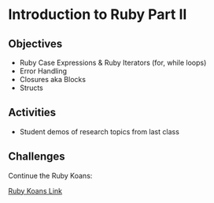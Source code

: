 # Introduction to Ruby Part II

## Objectives

- Ruby Case Expressions & Ruby Iterators (for, while loops)
- Error Handling
- Closures aka Blocks
- Structs

## Activities

- Student demos of research topics from last class

## Challenges

Continue the Ruby Koans:

[Ruby Koans Link](http://rubykoans.com)
